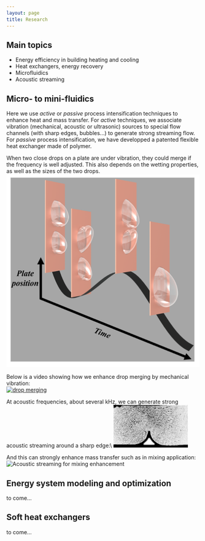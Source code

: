 ```yaml
---
layout: page
title: Research
---
```


## Main topics
- Energy efficiency in building heating and cooling
- Heat exchangers, energy recovery
- Microfluidics
- Acoustic streaming 

## Micro- to mini-fluidics
Here we use *active* or *passive* process intensification techniques to enhance heat and mass transfer. For *active* techniques, we associate vibration (mechanical, acoustic or ultrasonic) sources to special flow channels (with sharp edges, bubbles...) to generate strong streaming flow. For *passive* process intensification, we have developped a patented flexible heat exchanger made of polymer. 

When two close drops on a plate are under vibration, they could merge if the frequency is well adjusted. This also depends on the wetting properties, as well as the sizes of the two drops. \
![Mechanism of drops under vibration](./publi/vibdropmergecoverfig.png "drop dynamics")




Below is a video showing how we enhance drop merging by mechanical vibration:\
[![drop merging](http://img.youtube.com/vi/OCKlnEh3tEQ/0.jpg)](https://youtu.be/OCKlnEh3tEQ) 

At acoustic frequencies, about several kHz, we can generate strong acoustic streaming around a sharp edge:\ 
![Strong acoustic streaming around sharp edge](./publi/seasasymstrong.gif "acoustic streaming")


And this can strongly enhance mass transfer such as in mixing application: \
![Acoustic streaming for mixing enhancement](./publi/seasmixing.png "acoustic streaming")



## Energy system modeling and optimization
to come...

## Soft heat exchangers
to come... 
